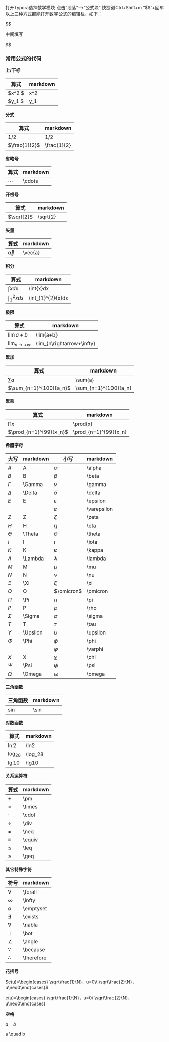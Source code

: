 打开Typora选择数学模块
点击“段落”—>“公式块”
快捷键Ctrl+Shift+m
“$$”+回车
以上三种方式都能打开数学公式的编辑栏，如下：

$$

中间填写

$$

### 常用公式的代码

**上/下标**

| 算式   | markdown |
| ------ | -------- |
| $x^2 $ | x^2      |
| $y_1 $ | y_1      |

**分式**

| 算式          | markdown    |
| ------------- | ----------- |
| 1/2           | 1/2         |
| $\frac{1}{2}$ | \frac{1}{2} |

**省略号**

| 算式     | markdown |
| -------- | -------- |
| $\cdots$ | \cdots   |

**开根号**

| 算式       | markdown |
| ---------- | -------- |
| $\sqrt{2}$ | \sqrt{2} |

**矢量**

| 算式      | markdown |
| --------- | -------- |
| $\vec{a}$ | \vec{a}  |

**积分**

| 算式                | markdown          |
| ------------------- | ----------------- |
| $\int{x}dx$         | \int{x}dx         |
| $\int_{1}^{2}{x}dx$ | \int_{1}^{2}{x}dx |

**极限**

| 算式                         | markdown                   |
| ---------------------------- | -------------------------- |
| $\lim{a+b}$                  | \lim{a+b}                  |
| $\lim_{n\rightarrow+\infty}$ | \lim_{n\rightarrow+\infty} |

**累加**

| 算式                    | markdown              |
| ----------------------- | --------------------- |
| $\sum{a}$               | \sum{a}               |
| $\sum_{n=1}^{100}{a_n}$ | \sum_{n=1}^{100}{a_n} |

**累乘**

| 算式                    | markdown              |
| ----------------------- | --------------------- |
| $\prod{x}$              | \prod{x}              |
| $\prod_{n=1}^{99}{x_n}$ | \prod_{n=1}^{99}{x_n} |

**希腊字母**

| 大写       | markdown | 小写          | markdown    |
| ---------- | -------- | ------------- | ----------- |
| $A$        | A        | $\alpha$      | \alpha      |
| $B$        | B        | $\beta$       | \beta       |
| $\Gamma$   | \Gamma   | $\gamma$      | \gamma      |
| $\Delta$   | \Delta   | $\delta$      | \delta      |
| $E$        | E        | $\epsilon$    | \epsilon    |
|            |          | $\varepsilon$ | \varepsilon |
| $Z$        | Z        | $\zeta$       | \zeta       |
| $H$        | H        | $\eta$        | \eta        |
| $\Theta$   | \Theta   | $\theta$      | \theta      |
| $I$        | I        | $\iota$       | \iota       |
| $K$        | K        | $\kappa$      | \kappa      |
| $\Lambda$  | \Lambda  | $\lambda$     | \lambda     |
| $M$        | M        | $\mu$         | \mu         |
| $N$        | N        | $\nu$         | \nu         |
| $\Xi$      | \Xi      | $\xi$         | \xi         |
| $O$        | O        | $\omicron$    | \omicron    |
| $\Pi$      | \Pi      | $\pi$         | \pi         |
| $P$        | P        | $\rho$        | \rho        |
| $\Sigma$   | \Sigma   | $\sigma$      | \sigma      |
| $T$        | T        | $\tau$        | \tau        |
| $\Upsilon$ | \Upsilon | $\upsilon$    | \upsilon    |
| $\Phi$     | \Phi     | $\phi$        | \phi        |
|            |          | $\varphi$     | \varphi     |
| $X$        | X        | $\chi$        | \chi        |
| $\Psi$     | \Psi     | $\psi$        | \psi        |
| $\Omega$   | \Omega   | $\omega$      | \omega      |

**三角函数**

| 三角函数 | markdown |
| -------- | -------- |
| $\sin$   | \sin     |

**对数函数**

| 算式      | markdown |
| --------- | -------- |
| $\ln2$    | \ln2     |
| $\log_28$ | \log_28  |
| $\lg10$   | \lg10    |

**关系运算符**

| 算式     | markdown |
| -------- | -------- |
| $\pm$    | \pm      |
| $\times$ | \times   |
| $\cdot$  | \cdot    |
| $\div$   | \div     |
| $\neq$   | \neq     |
| $\equiv$ | \equiv   |
| $\leq$   | \leq     |
| $\geq$   | \geq     |

**其它特殊字符**

| 符号         | markdown   |
| ------------ | ---------- |
| $\forall$    | \forall    |
| $\infty$     | \infty     |
| $\emptyset$  | \emptyset  |
| $\exists$    | \exists    |
| $\nabla$     | \nabla     |
| $\bot$       | \bot       |
| $\angle$     | \angle     |
| $\because$   | \because   |
| $\therefore$ | \therefore |

**花括号**

$c(u)=\begin{cases} \sqrt\frac{1}{N}，u=0\\ \sqrt\frac{2}{N}， u\neq0\end{cases}$

c(u)=\begin{cases} \sqrt\frac{1}{N}，u=0\\ \sqrt\frac{2}{N}， u\neq0\end{cases}



**空格**

$a \quad b$

a \quad b
